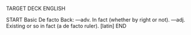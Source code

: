 TARGET DECK
ENGLISH

START
Basic
De facto
Back: —adv. In fact (whether by right or not). —adj. Existing or so in fact (a de facto ruler). [latin]
END
